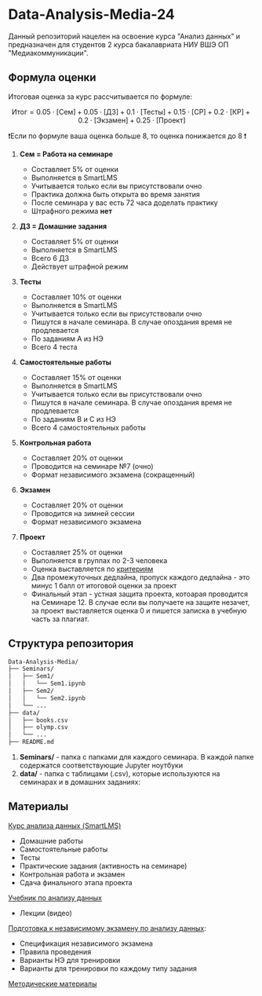 # Data-Analysis-Media-24

Данный репозиторий нацелен на освоение курса "Анализ данных" и предназначен для студентов 2 курса бакалавриата НИУ ВШЭ ОП "Медиакоммуникации". 

## Формула оценки
Итоговая оценка за курс рассчитывается по формуле:

$$\text{Итог} = 0.05 \cdot [\text{Сем}] + 0.05 \cdot [\text{ДЗ}] + 0.1 \cdot [\text{Тесты}] + 0.15 \cdot [\text{СР}] + 0.2 \cdot [\text{КР}] + 0.2 \cdot [\text{Экзамен}] + 0.25 \cdot [\text{Проект}]$$

❗️Если по формуле ваша оценка больше 8, то оценка понижается до 8 ❗️

1. **Сем = Работа на семинаре**
    - Составляет 5% от оценки
    - Выполняется в SmartLMS
    - Учитывается только если вы присутствовали очно
    - Практика должна быть открыта во время занятия
    - После семинара у вас есть 72 часа доделать практику
    - Штрафного режима **нет**

2. **ДЗ = Домашние задания**
    - Составляет 5% от оценки
    - Выполняется в SmartLMS
    - Всего 6 ДЗ
    - Действует штрафной режим

3. **Тесты**
    - Составляет 10% от оценки
    - Выполняется в SmartLMS
    - Учитывается только если вы присутствовали очно
    - Пишутся в начале семинара. В случае опоздания время не продлевается
    - По заданиям А из НЭ
    - Всего 4 теста

4. **Самостоятельные работы**
    - Составляет 15% от оценки
    - Выполняется в SmartLMS
    - Учитывается только если вы присутствовали очно
    - Пишутся в начале семинара. В случае опоздания время не продлевается
    - По заданиям В и С из НЭ
    - Всего 4 самостоятельных работы

5. **Контрольная работа**
    - Составляет 20% от оценки
    - Проводится на семинаре №7 (очно)
    - Формат независимого экзамена (сокращенный)

6. **Экзамен**
    - Составляет 20% от оценки
    - Проводится на зимней сессии
    - Формат независимого экзамена

7. **Проект**
    - Составляет 25% от оценки
    - Выполняется в группах по 2-3 человека
    - Оценка выставляется по [критериям](https://edu.hse.ru/pluginfile.php/3712884/mod_resource/content/1/%D0%9F%D1%80%D0%BE%D0%B5%D0%BA%D1%82%20%282%29.pdf)
    - Два промежуточных дедлайна, пропуск каждого дедлайна - это минус 1 балл от итоговой оценки за проект
    - Финальный этап - устная защита проекта, котоарая проводится  на Семинаре 12. В случае если вы получаете на защите незачет, за проект выставляется оценка 0 и пишется записка в учебную часть за плагиат. 


## Структура репозитория

```markdown
Data-Analysis-Media/
├── Seminars/
│   ├── Sem1/
│   │   └── Sem1.ipynb
│   ├── Sem2/
│   │   └── Sem2.ipynb
│   └── ...
├── data/
│   ├── books.csv
│   ├── olymp.csv
│   └── ...
├── README.md
```
1. **Seminars/** - папка с папками для каждого семинара. В каждой папке содержатся соответствующие Jupyter ноутбуки
2. **data/** - папка с таблицами (.csv), которые используются на семинарах и в домашних заданиях:

## Материалы
[Курс анализа данных (SmartLMS)](https://edu.hse.ru/course/view.php?id=209438)
- Домашние работы
- Самостоятельные работы
- Тесты
- Практические задания (активность на семинаре)
- Контрольная работа и экзамен
- Сдача финального этапа проекта

[Учебник по анализу данных](https://edu.hse.ru/course/view.php?id=136231)
- Лекции (видео)

[Подготовка к независимому экзамену по анализу данных](https://edu.hse.ru/course/view.php?id=198011):
- Спецификация независимого экзамена
- Правила проведения
- Варианты НЭ для тренировки
- Варианты для тренировки по каждому типу задания

[Методические материалы](https://edu.hse.ru/pluginfile.php/3446727/mod_resource/content/5/DA_ELEM_CS.pdf)

